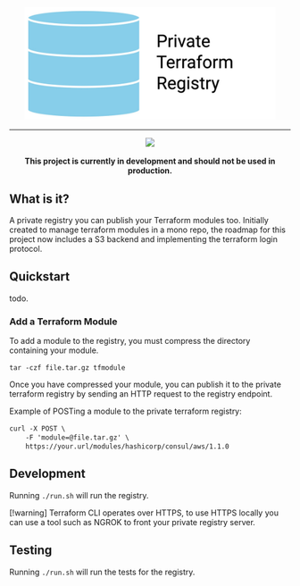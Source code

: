 <p align="center">
    <picture>
        <source media="(prefers-color-scheme: dark)" srcset="https://github.com/privateterraformregistry/privateterraformregistry/raw/main/assets/ptrhero-dark.png">
        <source media="(prefers-color-scheme: light)" srcset="https://github.com/privateterraformregistry/privateterraformregistry/raw/main/assets/ptrhero.jpg)">
        <img src="https://github.com/privateterraformregistry/privateterraformregistry/raw/main/assets/ptrhero.jpg" alt="Caddy" width="450">
    </picture>
</p>

<hr>

<p align="center">
    <a href="#"><img src="https://github.com/privateterraformregistry/privateterraformregistry/actions/workflows/go.yml/badge.svg" /></a>
</p>

<p align="center">
<strong>This project is currently in development and should not be used in production.</strong>
</p>

## What is it?

A private registry you can publish your Terraform modules too. Initially created to manage terraform modules in a mono repo, the roadmap for this project now includes a S3 backend and implementing the terraform login protocol.

## Quickstart

todo.

### Add a Terraform Module

To add a module to the registry, you must compress the directory containing your module.

```
tar -czf file.tar.gz tfmodule
```

Once you have compressed your module, you can publish it to the private terraform registry by sending an HTTP request to the registry endpoint.

Example of POSTing a module to the private terraform registry:
```
curl -X POST \
    -F 'module=@file.tar.gz' \
    https://your.url/modules/hashicorp/consul/aws/1.1.0
```

## Development

Running ```./run.sh``` will run the registry. 

[!warning] Terraform CLI operates over HTTPS, to use HTTPS locally you can use a tool such as NGROK to front your private registry server.

## Testing

Running ```./run.sh``` will run the tests for the registry.

